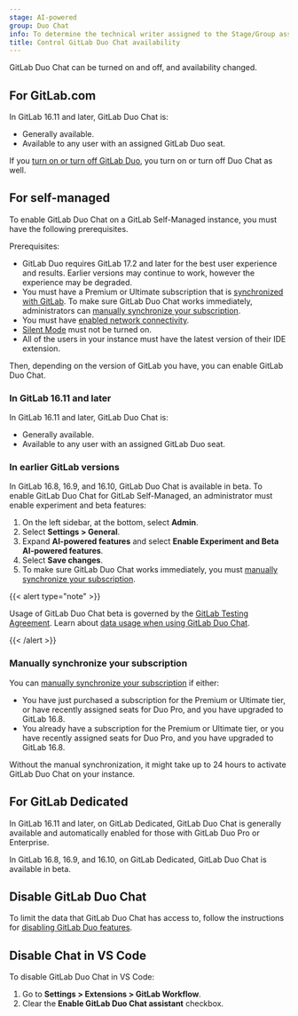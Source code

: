 ```yaml
---
stage: AI-powered
group: Duo Chat
info: To determine the technical writer assigned to the Stage/Group associated with this page, see https://handbook.gitlab.com/handbook/product/ux/technical-writing/#assignments
title: Control GitLab Duo Chat availability
---
```


GitLab Duo Chat can be turned on and off, and availability changed.

## For GitLab.com

In GitLab 16.11 and later, GitLab Duo Chat is:

- Generally available.
- Available to any user with an assigned GitLab Duo seat.

If you [turn on or turn off GitLab Duo](../gitlab_duo/turn_on_off.md), you turn on or turn off Duo Chat as well.

## For self-managed

To enable GitLab Duo Chat on a GitLab Self-Managed instance,
you must have the following prerequisites.

Prerequisites:

- GitLab Duo requires GitLab 17.2 and later for the best user experience and results. Earlier versions may continue to work, however the experience may be degraded.
- You must have a Premium or Ultimate subscription that is [synchronized with GitLab](https://about.gitlab.com/pricing/licensing-faq/cloud-licensing/). To make sure GitLab Duo Chat works immediately, administrators can
  [manually synchronize your subscription](#manually-synchronize-your-subscription).
- You must have [enabled network connectivity](../gitlab_duo/setup.md).
- [Silent Mode](../../administration/silent_mode/_index.md) must not be turned on.
- All of the users in your instance must have the latest version of their IDE extension.

Then, depending on the version of GitLab you have, you can enable GitLab Duo Chat.

### In GitLab 16.11 and later

In GitLab 16.11 and later, GitLab Duo Chat is:

- Generally available.
- Available to any user with an assigned GitLab Duo seat.

### In earlier GitLab versions

In GitLab 16.8, 16.9, and 16.10, GitLab Duo Chat is available in beta. To enable GitLab Duo Chat for GitLab Self-Managed, an administrator must enable experiment and beta features:

1. On the left sidebar, at the bottom, select **Admin**.
1. Select **Settings > General**.
1. Expand **AI-powered features** and select **Enable Experiment and Beta AI-powered features**.
1. Select **Save changes**.
1. To make sure GitLab Duo Chat works immediately, you must
   [manually synchronize your subscription](#manually-synchronize-your-subscription).

{{< alert type="note" >}}

Usage of GitLab Duo Chat beta is governed by the [GitLab Testing Agreement](https://handbook.gitlab.com/handbook/legal/testing-agreement/).
Learn about [data usage when using GitLab Duo Chat](../gitlab_duo/data_usage.md).

{{< /alert >}}

### Manually synchronize your subscription

You can [manually synchronize your subscription](../../subscriptions/self_managed/_index.md#manually-synchronize-subscription-data) if either:

- You have just purchased a subscription for the Premium or Ultimate tier, or have recently assigned seats for Duo Pro, and you have upgraded to GitLab 16.8.
- You already have a subscription for the Premium or Ultimate tier, or you have recently assigned seats for Duo Pro, and you have upgraded to GitLab 16.8.

Without the manual synchronization, it might take up to 24 hours to activate GitLab Duo Chat on your instance.

## For GitLab Dedicated

In GitLab 16.11 and later, on GitLab Dedicated, GitLab Duo Chat is generally available and
automatically enabled for those with GitLab Duo Pro or Enterprise.

In GitLab 16.8, 16.9, and 16.10, on GitLab Dedicated, GitLab Duo Chat is available in beta.

## Disable GitLab Duo Chat

To limit the data that GitLab Duo Chat has access to, follow the instructions for
[disabling GitLab Duo features](../gitlab_duo/turn_on_off.md#turn-off-gitlab-duo-features).

## Disable Chat in VS Code

To disable GitLab Duo Chat in VS Code:

1. Go to **Settings > Extensions > GitLab Workflow**.
1. Clear the **Enable GitLab Duo Chat assistant** checkbox.
